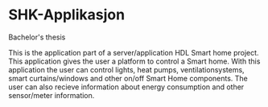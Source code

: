 # SHK-Applikasjon
Bachelor's thesis

This is the application part of a server/application HDL Smart home project.
This application gives the user a platform to control a Smart home. With this application the user can control lights,
heat pumps, ventilationsystems, smart curtains/windows and other on/off Smart Home components. The user can also recieve 
information about energy consumption and other sensor/meter information. 
